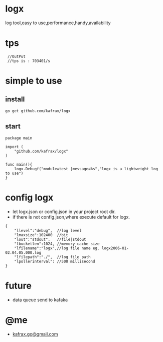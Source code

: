 # logx
 log tool,easy to use,performance,handy,availability

# tps
```
 //OutPut
 //tps is : 703401/s
```
# simple to use
## install

```
go get github.com/kafrax/logx
```
## start
```
package main

import (
    "github.com/kafrax/logx"
)

func main(){
    logx.Debugf("module=test |message=%s","logx is a lightweight log to use")
}

```

# config logx
- let logx.json  or config.json in your project root dir.
- if there is not config.json,where execute default for logx.
```
{
    "llevel":"debug",  //log level
    "lmaxsize":102400  //bit
    "lout":"stdout",   //file|stdout
    "lbucketlen":1024, //memory cache size
    "lfilename":"logx",//log file name eg. logx2006-01-02.04.05.000.log
    "lfilepath":"./",  //log file path
    "lpollerinterval": //500 millisecond
}
```

# future
 - data queue send to kafaka

# @me
 - kafrax.go@gmail.com